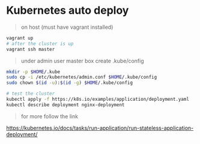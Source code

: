 # Kubernetes auto deploy


> on host (must have vagrant installed)

```bash
vagrant up
# after the cluster is up
vagrant ssh master
```

> under admin user master box create .kube/config

```bash
mkdir -p $HOME/.kube
sudo cp -i /etc/kubernetes/admin.conf $HOME/.kube/config
sudo chown $(id -u):$(id -g) $HOME/.kube/config

# test the cluster
kubectl apply -f https://k8s.io/examples/application/deployment.yaml
kubectl describe deployment nginx-deployment
```

>for more follow the link

<https://kubernetes.io/docs/tasks/run-application/run-stateless-application-deployment/>
